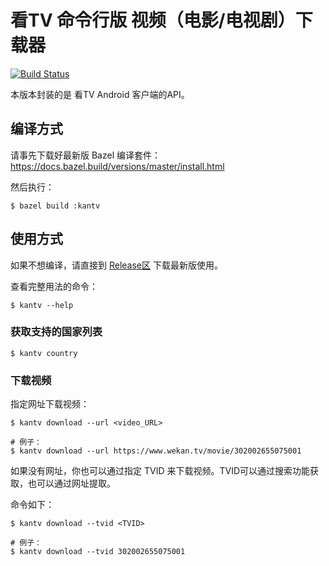 # 看TV 命令行版 视频（电影/电视剧）下载器

[![Build Status](https://travis-ci.com/MewX/KanTV-downloader-cli.svg?branch=master)](https://travis-ci.com/MewX/KanTV-downloader-cli)

本版本封装的是 看TV Android 客户端的API。

## 编译方式

请事先下载好最新版 Bazel 编译套件：
https://docs.bazel.build/versions/master/install.html

然后执行：

```
$ bazel build :kantv
```

## 使用方式

如果不想编译，请直接到 [Release区](https://github.com/MewX/KanTV-downloader-cli/releases) 下载最新版使用。

查看完整用法的命令：

```
$ kantv --help
```

### 获取支持的国家列表

```
$ kantv country
```

### 下载视频

指定网址下载视频：

```
$ kantv download --url <video_URL>

# 例子：
$ kantv download --url https://www.wekan.tv/movie/302002655075001
```

如果没有网址，你也可以通过指定 TVID 来下载视频。TVID可以通过搜索功能获取，也可以通过网址提取。

命令如下：

```
$ kantv download --tvid <TVID>

# 例子：
$ kantv download --tvid 302002655075001
```